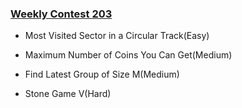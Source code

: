 ### [Weekly Contest 203](https://leetcode.com/contest/weekly-contest-203)

- Most Visited Sector in a Circular Track(Easy)

- Maximum Number of Coins You Can Get(Medium)

- Find Latest Group of Size M(Medium)

- Stone Game V(Hard)
